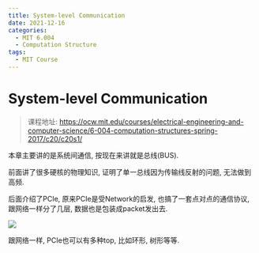 ```yaml
---
title: System-level Communication
date: 2021-12-16
categories:
  - MIT 6.004
  - Computation Structure
tags:
  - MIT Course
---
```


# System-level Communication

> 课程地址: https://ocw.mit.edu/courses/electrical-engineering-and-computer-science/6-004-computation-structures-spring-2017/c20/c20s1/

本章主要讲的是系统间通信, 按现在来讲就是总线(BUS).

前面讲了很多硬核的物理知识, 证明了单一总线因为传输线反射的问题, 无法做到高频.

后面介绍了PCIe, 原来PCIe是受Network的启发, 也搞了一套点对点的通信协议, 跟网络一样分了几层, 数据也是包装成packet发出去.

![](/posts/computation-structure/pcie.png)

跟网络一样, PCIe也可以有多种top, 比如环形, 树形等等.